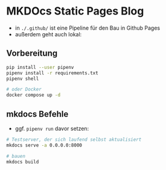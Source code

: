 # MKDOcs Static Pages Blog

* in `./.github/` ist eine Pipeline für den Bau in Github Pages
* außerdem geht auch lokal:

## Vorbereitung

```bash
pip install --user pipenv
pipenv install -r requirements.txt
pipenv shell

# oder Docker 
docker compose up -d
```

## mkdocs Befehle

* ggf. `pipenv run` davor setzen:

```bash
# Testserver, der sich laufend selbst aktualisiert
mkdocs serve -a 0.0.0.0:8000

# bauen
mkdocs build
```
